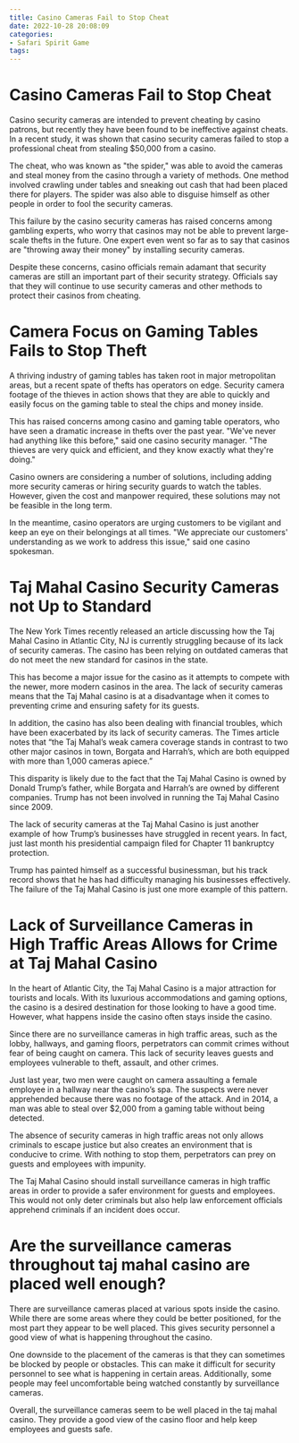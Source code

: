 ```yaml
---
title: Casino Cameras Fail to Stop Cheat
date: 2022-10-28 20:08:09
categories:
- Safari Spirit Game
tags:
---
```



#  Casino Cameras Fail to Stop Cheat

Casino security cameras are intended to prevent cheating by casino patrons, but recently they have been found to be ineffective against cheats. In a recent study, it was shown that casino security cameras failed to stop a professional cheat from stealing $50,000 from a casino.

The cheat, who was known as "the spider," was able to avoid the cameras and steal money from the casino through a variety of methods. One method involved crawling under tables and sneaking out cash that had been placed there for players. The spider was also able to disguise himself as other people in order to fool the security cameras.

This failure by the casino security cameras has raised concerns among gambling experts, who worry that casinos may not be able to prevent large-scale thefts in the future. One expert even went so far as to say that casinos are "throwing away their money" by installing security cameras.

Despite these concerns, casino officials remain adamant that security cameras are still an important part of their security strategy. Officials say that they will continue to use security cameras and other methods to protect their casinos from cheating.

#  Camera Focus on Gaming Tables Fails to Stop Theft

A thriving industry of gaming tables has taken root in major metropolitan areas, but a recent spate of thefts has operators on edge. Security camera footage of the thieves in action shows that they are able to quickly and easily focus on the gaming table to steal the chips and money inside.

This has raised concerns among casino and gaming table operators, who have seen a dramatic increase in thefts over the past year. "We've never had anything like this before," said one casino security manager. "The thieves are very quick and efficient, and they know exactly what they're doing."

Casino owners are considering a number of solutions, including adding more security cameras or hiring security guards to watch the tables. However, given the cost and manpower required, these solutions may not be feasible in the long term.

In the meantime, casino operators are urging customers to be vigilant and keep an eye on their belongings at all times. "We appreciate our customers' understanding as we work to address this issue," said one casino spokesman.

#  Taj Mahal Casino Security Cameras not Up to Standard

The New York Times recently released an article discussing how the Taj Mahal Casino in Atlantic City, NJ is currently struggling because of its lack of security cameras. The casino has been relying on outdated cameras that do not meet the new standard for casinos in the state.

This has become a major issue for the casino as it attempts to compete with the newer, more modern casinos in the area. The lack of security cameras means that the Taj Mahal casino is at a disadvantage when it comes to preventing crime and ensuring safety for its guests.

In addition, the casino has also been dealing with financial troubles, which have been exacerbated by its lack of security cameras. The Times article notes that “the Taj Mahal’s weak camera coverage stands in contrast to two other major casinos in town, Borgata and Harrah’s, which are both equipped with more than 1,000 cameras apiece.”

This disparity is likely due to the fact that the Taj Mahal Casino is owned by Donald Trump’s father, while Borgata and Harrah’s are owned by different companies. Trump has not been involved in running the Taj Mahal Casino since 2009.

The lack of security cameras at the Taj Mahal Casino is just another example of how Trump’s businesses have struggled in recent years. In fact, just last month his presidential campaign filed for Chapter 11 bankruptcy protection.

Trump has painted himself as a successful businessman, but his track record shows that he has had difficulty managing his businesses effectively. The failure of the Taj Mahal Casino is just one more example of this pattern.

#  Lack of Surveillance Cameras in High Traffic Areas Allows for Crime at Taj Mahal Casino

In the heart of Atlantic City, the Taj Mahal Casino is a major attraction for tourists and locals. With its luxurious accommodations and gaming options, the casino is a desired destination for those looking to have a good time. However, what happens inside the casino often stays inside the casino.

Since there are no surveillance cameras in high traffic areas, such as the lobby, hallways, and gaming floors, perpetrators can commit crimes without fear of being caught on camera. This lack of security leaves guests and employees vulnerable to theft, assault, and other crimes.

Just last year, two men were caught on camera assaulting a female employee in a hallway near the casino’s spa. The suspects were never apprehended because there was no footage of the attack. And in 2014, a man was able to steal over $2,000 from a gaming table without being detected.

The absence of security cameras in high traffic areas not only allows criminals to escape justice but also creates an environment that is conducive to crime. With nothing to stop them, perpetrators can prey on guests and employees with impunity.

The Taj Mahal Casino should install surveillance cameras in high traffic areas in order to provide a safer environment for guests and employees. This would not only deter criminals but also help law enforcement officials apprehend criminals if an incident does occur.

#  Are the surveillance cameras throughout taj mahal casino are placed well enough?

There are surveillance cameras placed at various spots inside the casino. While there are some areas where they could be better positioned, for the most part they appear to be well placed. This gives security personnel a good view of what is happening throughout the casino.

One downside to the placement of the cameras is that they can sometimes be blocked by people or obstacles. This can make it difficult for security personnel to see what is happening in certain areas. Additionally, some people may feel uncomfortable being watched constantly by surveillance cameras.

Overall, the surveillance cameras seem to be well placed in the taj mahal casino. They provide a good view of the casino floor and help keep employees and guests safe.
